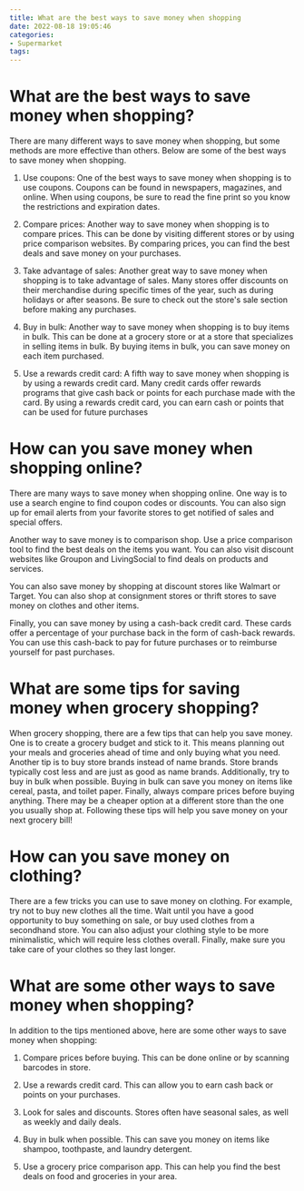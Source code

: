 ```yaml
---
title: What are the best ways to save money when shopping
date: 2022-08-18 19:05:46
categories:
- Supermarket
tags:
---
```



#  What are the best ways to save money when shopping?

There are many different ways to save money when shopping, but some methods are more effective than others. Below are some of the best ways to save money when shopping.

1. Use coupons: One of the best ways to save money when shopping is to use coupons. Coupons can be found in newspapers, magazines, and online. When using coupons, be sure to read the fine print so you know the restrictions and expiration dates.

2. Compare prices: Another way to save money when shopping is to compare prices. This can be done by visiting different stores or by using price comparison websites. By comparing prices, you can find the best deals and save money on your purchases.

3. Take advantage of sales: Another great way to save money when shopping is to take advantage of sales. Many stores offer discounts on their merchandise during specific times of the year, such as during holidays or after seasons. Be sure to check out the store's sale section before making any purchases.

4. Buy in bulk: Another way to save money when shopping is to buy items in bulk. This can be done at a grocery store or at a store that specializes in selling items in bulk. By buying items in bulk, you can save money on each item purchased.

5. Use a rewards credit card: A fifth way to save money when shopping is by using a rewards credit card. Many credit cards offer rewards programs that give cash back or points for each purchase made with the card. By using a rewards credit card, you can earn cash or points that can be used for future purchases

#  How can you save money when shopping online?

There are many ways to save money when shopping online. One way is to use a search engine to find coupon codes or discounts. You can also sign up for email alerts from your favorite stores to get notified of sales and special offers.

Another way to save money is to comparison shop. Use a price comparison tool to find the best deals on the items you want. You can also visit discount websites like Groupon and LivingSocial to find deals on products and services.

You can also save money by shopping at discount stores like Walmart or Target. You can also shop at consignment stores or thrift stores to save money on clothes and other items.

Finally, you can save money by using a cash-back credit card. These cards offer a percentage of your purchase back in the form of cash-back rewards. You can use this cash-back to pay for future purchases or to reimburse yourself for past purchases.

#  What are some tips for saving money when grocery shopping?

When grocery shopping, there are a few tips that can help you save money. One is to create a grocery budget and stick to it. This means planning out your meals and groceries ahead of time and only buying what you need. Another tip is to buy store brands instead of name brands. Store brands typically cost less and are just as good as name brands. Additionally, try to buy in bulk when possible. Buying in bulk can save you money on items like cereal, pasta, and toilet paper. Finally, always compare prices before buying anything. There may be a cheaper option at a different store than the one you usually shop at. Following these tips will help you save money on your next grocery bill!

#  How can you save money on clothing?

There are a few tricks you can use to save money on clothing. For example, try not to buy new clothes all the time. Wait until you have a good opportunity to buy something on sale, or buy used clothes from a secondhand store. You can also adjust your clothing style to be more minimalistic, which will require less clothes overall. Finally, make sure you take care of your clothes so they last longer.

#  What are some other ways to save money when shopping?

In addition to the tips mentioned above, here are some other ways to save money when shopping:

1. Compare prices before buying. This can be done online or by scanning barcodes in store.

2. Use a rewards credit card. This can allow you to earn cash back or points on your purchases.

3. Look for sales and discounts. Stores often have seasonal sales, as well as weekly and daily deals.

4. Buy in bulk when possible. This can save you money on items like shampoo, toothpaste, and laundry detergent.

5. Use a grocery price comparison app. This can help you find the best deals on food and groceries in your area.